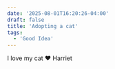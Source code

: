 ```yaml
---
date: '2025-08-01T16:20:26-04:00'
draft: false
title: 'Adopting a cat'
tags: 
  - 'Good Idea'
---
```


I love my cat ❤️ Harriet